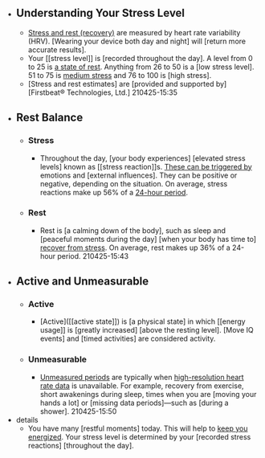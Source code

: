- ## Understanding Your Stress Level
    - [Stress and rest (recovery)](((tHGc6MjzI))) are measured by heart rate variability (HRV). [Wearing your device both day and night] will [return more accurate results].
    - Your [[stress level]] is [recorded throughout the day]. A level from 0 to 25 is [a state of rest](((9EkCyoRSF))). Anything from 26 to 50 is a [low stress level]. 51 to 75 is [medium stress](((N199MRsgA))) and 76 to 100 is [high stress].
    - [Stress and rest estimates] are [provided and supported by] [Firstbeat® Technologies, Ltd.]
210425-15:35
- ## Rest Balance
    - ### Stress
        - Throughout the day, [your body experiences] [elevated stress levels] known as [[stress reaction]]s. [These can be triggered by](((pppc7Ep9d))) emotions and [external influences]. They can be positive or negative, depending on the situation. On average, stress reactions make up 56% of a [24-hour period](((E-ZNtrVt4))).
    - ### Rest
        - Rest is [a calming down of the body], such as sleep and [peaceful moments during the day] [when your body has time to] [recover from stress](((9EkCyoRSF))). On average, rest makes up 36% of a 24-hour period.
210425-15:43
- ## Active and Unmeasurable
    - ### Active
        - [Active]([[active state]]) is [a physical state] in which [[energy usage]] is [greatly increased] [above the resting level]. [Move IQ events] and [timed activities] are considered activity.
    - ### Unmeasurable
        - [Unmeasured periods](((g2NaMPZAn))) are typically when [high-resolution heart rate data](((stZ5d9jI1))) is unavailable. For example, recovery from exercise, short awakenings during sleep, times when you are [moving your hands a lot] or [missing data periods]—such as [during a shower].
210425-15:50
- details
    - You have many [restful moments] today. This will help to [keep you energized](((oennUkoIh))). Your stress level is determined by your [recorded stress reactions] [throughout the day].
